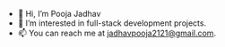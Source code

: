 - 👋 Hi, I’m Pooja Jadhav
- 👀 I’m interested in full-stack development projects.
- 📫 You can reach me at jadhavpooja2121@gmail.com.

<!---
jadhavpooja2121/jadhavpooja2121 is a ✨ special ✨ repository because its `README.md` (this file) appears on your GitHub profile.
You can click the Preview link to take a look at your changes.
--->
